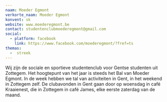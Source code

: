 ```yaml
---
naam: Moeder Egmont
verkorte_naam: Moeder Egmont
konvent: sk
website: www.moederegmont.be
contact: studentenclubmoederegmont@gmail.com
social: 
  - platform: facebook
    link: https://www.facebook.com/moederegmont/?fref=ts
themas:
  -  streek
---
```

Wij zijn de sociale en sportieve studentenclub voor Gentse studenten uit Zottegem. Het hoogtepunt van het jaar is steeds het Bal van Moeder Egmont. In de week hebben we tal van activiteiten in Gent, in het weekend in Zottegem zelf. De clubavonden in Gent gaan door op woensdag in café Kraaienest, die in Zottegem in café James, elke eerste zaterdag van de maand.
